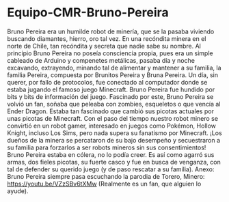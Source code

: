 # Equipo-CMR-Bruno-Pereira
Bruno Pereira era un humilde robot de minería, que se la pasaba viviendo buscando
diamantes, hierro, oro tal vez. En una recóndita minera en el norte de Chile, tan recóndita y
secreta que nadie sabe su nombre.
Al principio Bruno Pereira no poseía consciencia propia, pues era un simple cableado de
Arduino y compenetes metálicas, pasaba día y noche excavando, extrayendo, minando tal
de alimentar y mantener a su familia, la familia Pereira, compuesta por Brunitos Pereira y
Bruna Pereira.
Un día, sin querer, por fallo de protocolos, fue conectado al computador donde se estaba
jugando el famoso juego Minecraft. Bruno Pereira fue hundido por bits y bits de información
del juego.
Fascinado por este, Bruno Pereira se volvió un fan, soñaba que peleaba con zombies,
esqueletos o que vencía al Ender Dragon. Estaba tan fascinado que cambió sus picotas
actuales por unas picotas de Minecraft.
Con el paso del tiempo nuestro robot minero se convirtió en un robot gamer, interesado en
juegos como Pokémon, Hollow Knight, incluso Los Sims, pero nada supera su fanatismo por
Minecraft.
¡Los dueños de la minera se percataron de su bajo desempeño y secuestraron a su familia
para forzarlos a ser robots mineros sin sus consentimientos! Bruno Pereira estaba en
cólera, no lo podía creer.
Es así como agarró sus armas, dos fieles picotas, su fuerte casco y fue en busca de
venganza, con tal de defender su querido juego (y de paso rescatar a su familia).
Anexo: Bruno Pereira siempre pasa escuchando la parodia de Torero, Minero:
https://youtu.be/VZzSBv6tXMw
(Realmente es un fan, que alguien lo ayude).
